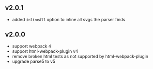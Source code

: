 ## v2.0.1

* added `inlineAll` option to inline all svgs the parser finds

## v2.0.0

* support webpack 4
* support html-webpack-plugin v4
* remove broken html tests as not supported by html-webpack-plugin
* upgrade parse5 to v5
